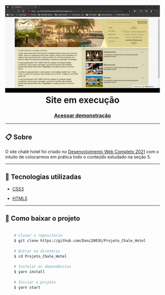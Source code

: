 <h1 align="center">
    <img src="gif/chale_hotel.gif"> 
    <figcaption>Site em execução</figcaption>
</h1>

<h3 align="center">
    <a href="https://portfoliodanielalmeida.000webhostapp.com/projetos_udemy/Projetos_CSS/Projeto_Chal%C3%A9_Hotel/index.html">Acessar demonstração</a>
</h3>

---

## 📋 Sobre 
O site chalé hotel foi criado no [Desenvolvimento Web Completo 2021](https://www.udemy.com/course/web-completo/) com o intuito de colocarmos em prática todo o conteúdo estudado na seção 5.

---

## 🚀 Tecnologias utilizadas

- [CSS3](https://www.w3schools.com/css/default.asp)

- [HTML5](https://www.w3schools.com/html/default.asp)

---

## 📁 Como baixar o projeto

```bash

    # Clonar o repositório
    $ git clone https://github.com/Dani2003G/Projeto_Chale_Hotel

    # Entrar no diretório
    $ cd Projeto_Chale_Hotel

    # Instalar as dependências
    $ yarn install

    # Iniciar o projeto
    $ yarn start

```
 